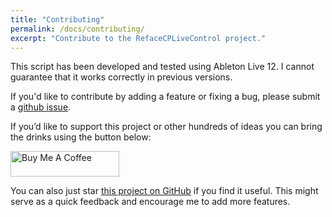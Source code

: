 ```yaml
---
title: "Contributing"
permalink: /docs/contributing/
excerpt: "Contribute to the RefaceCPLiveControl project."
---
```


This script has been developed and tested using Ableton Live 12. I cannot guarantee that it works correctly in previous versions.

If you'd like to contribute by adding a feature or fixing a bug, please submit a [github issue](https://github.com/yannxou/RefaceCPLiveControl/issues).

If you’d like to support this project or other hundreds of ideas you can bring the drinks using the button below:

<a href="https://www.buymeacoffee.com/yannxou" target="_blank"><img src="https://cdn.buymeacoffee.com/buttons/default-yellow.png" alt="Buy Me A Coffee" height="41" width="174"></a>

You can also just star [this project on GitHub](https://github.com/yannxou/RefaceCPLiveControl) if you find it useful. This might serve as a quick feedback and encourage me to add more features.
